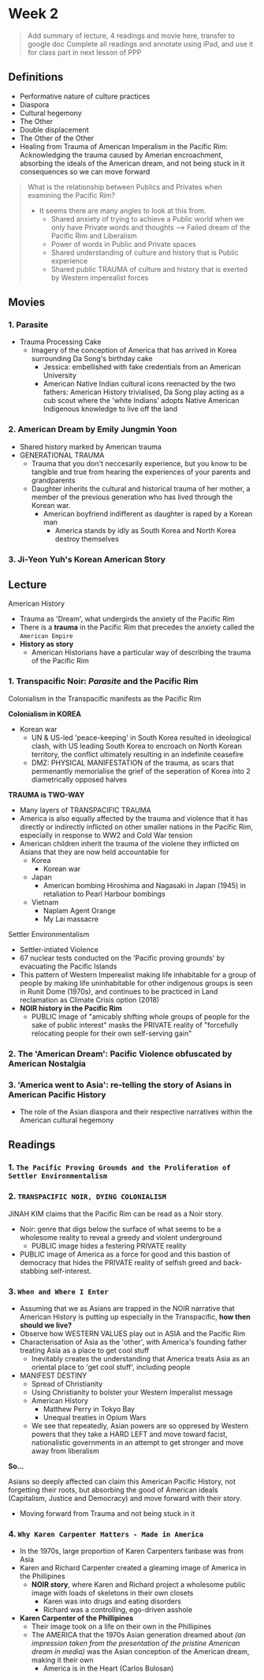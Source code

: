 # Week 2

> Add summary of lecture, 4 readings and movie here, transfer to google doc
> Complete all readings and annotate using iPad, and use it for class part in next lesson of PPP

## Definitions

* Performative nature of culture practices
* Diaspora
* Cultural hegemony
* The Other
* Double displacement
* The Other of the Other
* Healing from Trauma of American Imperalism in the Pacific Rim: Acknowledging the trauma caused by Amerian encroachment, absorbing the ideals of the American dream, and not being stuck in it consequences so we can move forward
> What is the relationship between Publics and Privates when examining the Pacific Rim?  
> * It seems there are many angles to look at this from.
>   * Shared anxiety of trying to achieve a Public world when we only have Private words and thoughts --> Failed dream of the Pacific Rim and Liberalism
>   * Power of words in Public and Private spaces
>   * Shared understanding of culture and history that is Public experience
>   * Shared public TRAUMA of culture and history that is exerted by Western imperealist forces

## Movies

### 1. Parasite
* Trauma Processing Cake
    * Imagery of the conception of America that has arrived in Korea surrounding Da Song's birthday cake
        * Jessica: embellished with fake credentials from an American University
        * American Native Indian cultural icons reenacted by the two fathers: American History trivialised, Da Song play acting as a cub scout where the 'white Indians' adopts Native American Indigenous knowledge to live off the land

### 2. American Dream by Emily Jungmin Yoon
* Shared history marked by American trauma
* GENERATIONAL TRAUMA
    * Trauma that you don't neccesarily experience, but you know to be tangible and true from hearing the experiences of your parents and grandparents
    * Daughter inherits the cultural and historical trauma of her mother, a member of the previous generation who has lived through the Korean war.
        * American boyfriend indifferent as daughter is raped by a Korean man
            * America stands by idly as South Korea and North Korea destroy themselves

### 3. Ji-Yeon Yuh's Korean American Story

## Lecture

American History
* Trauma as 'Dream', what undergirds the anxiety of the Pacific Rim
* There is a **trauma** in the Pacific Rim that precedes the anxiety called the `American Empire`
* **History as story**
    * American Historians have a particular way of describing the trauma of the Pacific Rim

### 1. Transpacific Noir: *Parasite* and the Pacific Rim

Colonialism in the Transpacific manifests as the Pacific Rim

**Colonialism in KOREA**
* Korean war
    * UN & US-led 'peace-keeping' in South Korea resulted in ideological clash, with US leading South Korea to encroach on North Korean territory, the conflict ultimately resulting in an indefinite ceasefire 
    * DMZ: PHYSICAL MANIFESTATION of the trauma, as scars that permenantly memorialise the grief of the seperation of Korea into 2 diametrically opposed halves

**TRAUMA is TWO-WAY**
* Many layers of TRANSPACIFIC TRAUMA
* America is also equally affected by the trauma and violence that it has directly or indirectly inflicted on other smaller nations in the Pacific Rim, especially in response to WW2 and Cold War tension
* American children inherit the trauma of the violene they inflicted on Asians that they are now held accountable for
    * Korea
        * Korean war
    * Japan
        * American bombing Hiroshima and Nagasaki in Japan (1945) in retaliation to Pearl Harbour bombings
    * Vietnam
        * Naplam Agent Orange
        * My Lai massacre

Settler Environmentalism
* Settler-intiated Violence
* 67 nuclear tests conducted on the 'Pacific proving grounds' by evacuating the Pacific Islands
* This pattern of Western Imperealist making life inhabitable for a group of people by making life uninhabitable for other indigenous groups is seen in Runit Dome (1970s), and continues to be practiced in Land reclamation as Climate Crisis option (2018)
* **NOIR history in the Pacific Rim**
    * PUBLIC image of "amicably shifting whole groups of people for the sake of public interest" masks the PRIVATE reality of "forcefully relocating people for their own self-serving gain"

### 2. The 'American Dream': Pacific Violence obfuscated by American Nostalgia



### 3. 'America went to Asia': re-telling the story of Asians in American Pacific History  
* The role of the Asian diaspora and their respective narratives within the American cultural hegemony

## Readings

### 1. `The Pacific Proving Grounds and the Proliferation of Settler Environmentalism`



### 2. `TRANSPACIFIC NOIR, DYING COLONIALISM`

JINAH KIM claims that the Pacific Rim can be read as a Noir story.

* Noir: genre that digs below the surface of what seems to be a wholesome reality to reveal a greedy and violent underground 
    * PUBLIC image hides a festering PRIVATE reality
* PUBLIC image of America as a force for good and this bastion of democracy that hides the PRIVATE reality of selfish greed and back-stabbing self-interest.

### 3. `When and Where I Enter`

* Assuming that we as Asians are trapped in the NOIR narrative that American History is putting up especially in the Transpacific, **how then should we live?**
* Observe how WESTERN VALUES play out in ASIA and the Pacific Rim
* Characterisation of Asia as the 'other', with America's founding father treating Asia as a place to get cool stuff
    * Inevitably creates the understanding that America treats Asia as an oriental place to 'get cool stuff', including people
* MANIFEST DESTINY
    * Spread of Christianity
    * Using Christianity to bolster your Western Imperalist message
    * American History
        * Matthew Perry in Tokyo Bay
        * Unequal treaties in Opium Wars
    * We see that repeatedly, Asian powers are so oppresed by Western powers that they take a HARD LEFT and move toward facist, nationalistic governments in an attempt to get stronger and move away from liberalism

**So...**

Asians so deeply affected can claim this American Pacific History, not forgetting their roots, but absorbing the good of American ideals (Capitalism, Justice and Democracy) and move forward with their story.
* Moving forward from Trauma and not being stuck in it

### 4. `Why Karen Carpenter Matters - Made in America`

* In the 1970s, large proportion of Karen Carpenters fanbase was from Asia
* Karen and Richard Carpenter created a gleaming image of America in the Phillipines
    * **NOIR story**, where Karen and Richard project a wholesome public image with loads of skeletons in their own closets
        * Karen was into drugs and eating disorders
        * Richard was a controlling, ego-driven asshole
* **Karen Carpenter of the Phillipines**
    * Their image took on a life on their own in the Phillipines
    * The AMERICA that the 1970s Asian generation dreamed about *(an impression taken from the presentation of the pristine American dream in media)* was the Asian conception of the American dream, making it their own
        * America is in the Heart (Carlos Bulosan)

